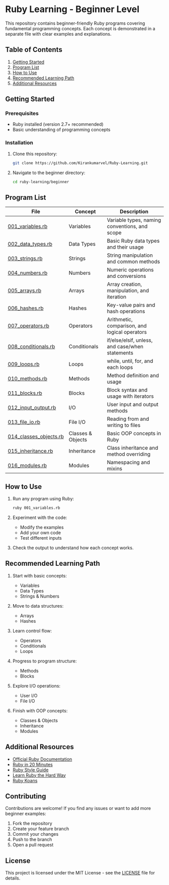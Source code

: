 # Ruby Learning - Beginner Level

This repository contains beginner-friendly Ruby programs covering fundamental programming concepts. Each concept is demonstrated in a separate file with clear examples and explanations.

## Table of Contents

1. [Getting Started](#getting-started)
2. [Program List](#program-list)
3. [How to Use](#how-to-use)
4. [Recommended Learning Path](#recommended-learning-path)
5. [Additional Resources](#additional-resources)

## Getting Started

### Prerequisites
- Ruby installed (version 2.7+ recommended)
- Basic understanding of programming concepts

### Installation
1. Clone this repository:
   ```bash
   git clone https://github.com/Kirankumarvel/Ruby-Learning.git
   ```
2. Navigate to the beginner directory:
   ```bash
   cd ruby-learning/beginner
   ```

## Program List

| File | Concept | Description |
|------|---------|-------------|
| [001_variables.rb](beginner/001_variables.rb) | Variables | Variable types, naming conventions, and scope |
| [002_data_types.rb](beginner/002_data_types.rb) | Data Types | Basic Ruby data types and their usage |
| [003_strings.rb](beginner/003_strings.rb) | Strings | String manipulation and common methods |
| [004_numbers.rb](beginner/004_numbers.rb) | Numbers | Numeric operations and conversions |
| [005_arrays.rb](beginner/005_arrays.rb) | Arrays | Array creation, manipulation, and iteration |
| [006_hashes.rb](beginner/006_hashes.rb) | Hashes | Key-value pairs and hash operations |
| [007_operators.rb](beginner/007_operators.rb) | Operators | Arithmetic, comparison, and logical operators |
| [008_conditionals.rb](beginner/008_conditionals.rb) | Conditionals | if/else/elsif, unless, and case/when statements |
| [009_loops.rb](beginner/009_loops.rb) | Loops | while, until, for, and each loops |
| [010_methods.rb](beginner/010_methods.rb) | Methods | Method definition and usage |
| [011_blocks.rb](beginner/011_blocks.rb) | Blocks | Block syntax and usage with iterators |
| [012_input_output.rb](beginner/012_input_output.rb) | I/O | User input and output methods |
| [013_file_io.rb](beginner/013_file_io.rb) | File I/O | Reading from and writing to files |
| [014_classes_objects.rb](beginner/014_classes_objects.rb) | Classes & Objects | Basic OOP concepts in Ruby |
| [015_inheritance.rb](beginner/015_inheritance.rb) | Inheritance | Class inheritance and method overriding |
| [016_modules.rb](beginner/016_modules.rb) | Modules | Namespacing and mixins |

## How to Use

1. Run any program using Ruby:
   ```bash
   ruby 001_variables.rb
   ```

2. Experiment with the code:
   - Modify the examples
   - Add your own code
   - Test different inputs

3. Check the output to understand how each concept works.

## Recommended Learning Path

1. Start with basic concepts:
   - Variables
   - Data Types
   - Strings & Numbers

2. Move to data structures:
   - Arrays
   - Hashes

3. Learn control flow:
   - Operators
   - Conditionals
   - Loops

4. Progress to program structure:
   - Methods
   - Blocks

5. Explore I/O operations:
   - User I/O
   - File I/O

6. Finish with OOP concepts:
   - Classes & Objects
   - Inheritance
   - Modules

## Additional Resources

- [Official Ruby Documentation](https://www.ruby-lang.org/en/documentation/)
- [Ruby in 20 Minutes](https://www.ruby-lang.org/en/documentation/quickstart/)
- [Ruby Style Guide](https://rubystyle.guide/)
- [Learn Ruby the Hard Way](https://learnrubythehardway.org/)
- [Ruby Koans](http://rubykoans.com/)

## Contributing

Contributions are welcome! If you find any issues or want to add more beginner examples:
1. Fork the repository
2. Create your feature branch
3. Commit your changes
4. Push to the branch
5. Open a pull request

## License

This project is licensed under the MIT License - see the [LICENSE](LICENSE) file for details.
